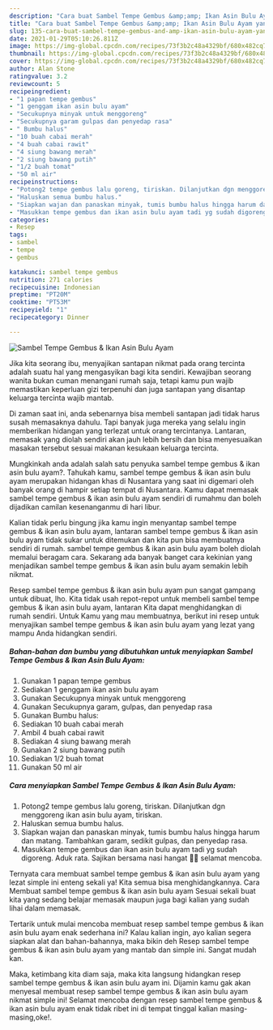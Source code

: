 ```yaml
---
description: "Cara buat Sambel Tempe Gembus &amp;amp; Ikan Asin Bulu Ayam yang lezat Untuk Jualan"
title: "Cara buat Sambel Tempe Gembus &amp;amp; Ikan Asin Bulu Ayam yang lezat Untuk Jualan"
slug: 135-cara-buat-sambel-tempe-gembus-and-amp-ikan-asin-bulu-ayam-yang-lezat-untuk-jualan
date: 2021-01-29T05:10:26.811Z
image: https://img-global.cpcdn.com/recipes/73f3b2c48a4329bf/680x482cq70/sambel-tempe-gembus-ikan-asin-bulu-ayam-foto-resep-utama.jpg
thumbnail: https://img-global.cpcdn.com/recipes/73f3b2c48a4329bf/680x482cq70/sambel-tempe-gembus-ikan-asin-bulu-ayam-foto-resep-utama.jpg
cover: https://img-global.cpcdn.com/recipes/73f3b2c48a4329bf/680x482cq70/sambel-tempe-gembus-ikan-asin-bulu-ayam-foto-resep-utama.jpg
author: Alan Stone
ratingvalue: 3.2
reviewcount: 5
recipeingredient:
- "1 papan tempe gembus"
- "1 genggam ikan asin bulu ayam"
- "Secukupnya minyak untuk menggoreng"
- "Secukupnya garam gulpas dan penyedap rasa"
- " Bumbu halus"
- "10 buah cabai merah"
- "4 buah cabai rawit"
- "4 siung bawang merah"
- "2 siung bawang putih"
- "1/2 buah tomat"
- "50 ml air"
recipeinstructions:
- "Potong2 tempe gembus lalu goreng, tiriskan. Dilanjutkan dgn menggoreng ikan asin bulu ayam, tiriskan."
- "Haluskan semua bumbu halus."
- "Siapkan wajan dan panaskan minyak, tumis bumbu halus hingga harum dan matang. Tambahkan garam, sedikit gulpas, dan penyedap rasa."
- "Masukkan tempe gembus dan ikan asin bulu ayam tadi yg sudah digoreng. Aduk rata. Sajikan bersama nasi hangat 🥰😍 selamat mencoba."
categories:
- Resep
tags:
- sambel
- tempe
- gembus

katakunci: sambel tempe gembus 
nutrition: 271 calories
recipecuisine: Indonesian
preptime: "PT20M"
cooktime: "PT53M"
recipeyield: "1"
recipecategory: Dinner

---
```



![Sambel Tempe Gembus &amp; Ikan Asin Bulu Ayam](https://img-global.cpcdn.com/recipes/73f3b2c48a4329bf/680x482cq70/sambel-tempe-gembus-ikan-asin-bulu-ayam-foto-resep-utama.jpg)

Jika kita seorang ibu, menyajikan santapan nikmat pada orang tercinta adalah suatu hal yang mengasyikan bagi kita sendiri. Kewajiban seorang  wanita bukan cuman menangani rumah saja, tetapi kamu pun wajib memastikan keperluan gizi terpenuhi dan juga santapan yang disantap keluarga tercinta wajib mantab.

Di zaman  saat ini, anda sebenarnya bisa membeli santapan jadi tidak harus susah memasaknya dahulu. Tapi banyak juga mereka yang selalu ingin memberikan hidangan yang terlezat untuk orang tercintanya. Lantaran, memasak yang diolah sendiri akan jauh lebih bersih dan bisa menyesuaikan masakan tersebut sesuai makanan kesukaan keluarga tercinta. 



Mungkinkah anda adalah salah satu penyuka sambel tempe gembus &amp; ikan asin bulu ayam?. Tahukah kamu, sambel tempe gembus &amp; ikan asin bulu ayam merupakan hidangan khas di Nusantara yang saat ini digemari oleh banyak orang di hampir setiap tempat di Nusantara. Kamu dapat memasak sambel tempe gembus &amp; ikan asin bulu ayam sendiri di rumahmu dan boleh dijadikan camilan kesenanganmu di hari libur.

Kalian tidak perlu bingung jika kamu ingin menyantap sambel tempe gembus &amp; ikan asin bulu ayam, lantaran sambel tempe gembus &amp; ikan asin bulu ayam tidak sukar untuk ditemukan dan kita pun bisa membuatnya sendiri di rumah. sambel tempe gembus &amp; ikan asin bulu ayam boleh diolah memalui beragam cara. Sekarang ada banyak banget cara kekinian yang menjadikan sambel tempe gembus &amp; ikan asin bulu ayam semakin lebih nikmat.

Resep sambel tempe gembus &amp; ikan asin bulu ayam pun sangat gampang untuk dibuat, lho. Kita tidak usah repot-repot untuk membeli sambel tempe gembus &amp; ikan asin bulu ayam, lantaran Kita dapat menghidangkan di rumah sendiri. Untuk Kamu yang mau membuatnya, berikut ini resep untuk menyajikan sambel tempe gembus &amp; ikan asin bulu ayam yang lezat yang mampu Anda hidangkan sendiri.

<!--inarticleads1-->

##### Bahan-bahan dan bumbu yang dibutuhkan untuk menyiapkan Sambel Tempe Gembus &amp; Ikan Asin Bulu Ayam:

1. Gunakan 1 papan tempe gembus
1. Sediakan 1 genggam ikan asin bulu ayam
1. Gunakan Secukupnya minyak untuk menggoreng
1. Gunakan Secukupnya garam, gulpas, dan penyedap rasa
1. Gunakan  Bumbu halus:
1. Sediakan 10 buah cabai merah
1. Ambil 4 buah cabai rawit
1. Sediakan 4 siung bawang merah
1. Gunakan 2 siung bawang putih
1. Sediakan 1/2 buah tomat
1. Gunakan 50 ml air




<!--inarticleads2-->

##### Cara menyiapkan Sambel Tempe Gembus &amp; Ikan Asin Bulu Ayam:

1. Potong2 tempe gembus lalu goreng, tiriskan. Dilanjutkan dgn menggoreng ikan asin bulu ayam, tiriskan.
1. Haluskan semua bumbu halus.
1. Siapkan wajan dan panaskan minyak, tumis bumbu halus hingga harum dan matang. Tambahkan garam, sedikit gulpas, dan penyedap rasa.
1. Masukkan tempe gembus dan ikan asin bulu ayam tadi yg sudah digoreng. Aduk rata. Sajikan bersama nasi hangat 🥰😍 selamat mencoba.




Ternyata cara membuat sambel tempe gembus &amp; ikan asin bulu ayam yang lezat simple ini enteng sekali ya! Kita semua bisa menghidangkannya. Cara Membuat sambel tempe gembus &amp; ikan asin bulu ayam Sesuai sekali buat kita yang sedang belajar memasak maupun juga bagi kalian yang sudah lihai dalam memasak.

Tertarik untuk mulai mencoba membuat resep sambel tempe gembus &amp; ikan asin bulu ayam enak sederhana ini? Kalau kalian ingin, ayo kalian segera siapkan alat dan bahan-bahannya, maka bikin deh Resep sambel tempe gembus &amp; ikan asin bulu ayam yang mantab dan simple ini. Sangat mudah kan. 

Maka, ketimbang kita diam saja, maka kita langsung hidangkan resep sambel tempe gembus &amp; ikan asin bulu ayam ini. Dijamin kamu gak akan menyesal membuat resep sambel tempe gembus &amp; ikan asin bulu ayam nikmat simple ini! Selamat mencoba dengan resep sambel tempe gembus &amp; ikan asin bulu ayam enak tidak ribet ini di tempat tinggal kalian masing-masing,oke!.

